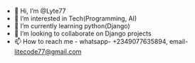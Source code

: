 - 👋 Hi, I’m @Lyte77
- 👀 I’m interested in Tech(Programming, AI)
- 🌱 I’m currently learning python(Django)
- 💞️ I’m looking to collaborate on Django projects
- 📫 How to reach me - whatsapp- +2349077635894, email- litecode77@gmail.com

<!---
Lyte77/Lyte77 is a ✨ special ✨ repository because its `README.md` (this file) appears on your GitHub profile.
You can click the Preview link to take a look at your changes.
--->
